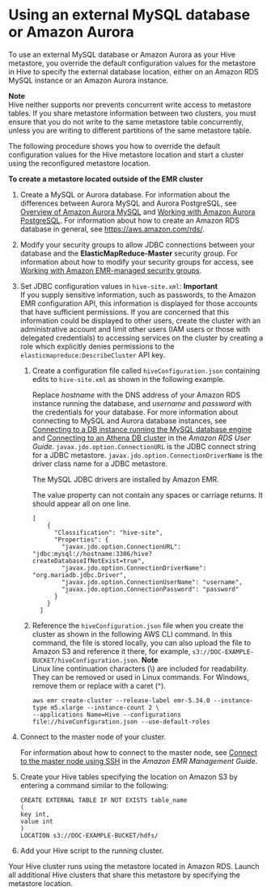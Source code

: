 # Using an external MySQL database or Amazon Aurora<a name="emr-hive-metastore-external"></a>

To use an external MySQL database or Amazon Aurora as your Hive metastore, you override the default configuration values for the metastore in Hive to specify the external database location, either on an Amazon RDS MySQL instance or an Amazon Aurora instance\.

**Note**  
Hive neither supports nor prevents concurrent write access to metastore tables\. If you share metastore information between two clusters, you must ensure that you do not write to the same metastore table concurrently, unless you are writing to different partitions of the same metastore table\.

The following procedure shows you how to override the default configuration values for the Hive metastore location and start a cluster using the reconfigured metastore location\.

**To create a metastore located outside of the EMR cluster**

1. Create a MySQL or Aurora database\. For information about the differences between Aurora MySQL and Aurora PostgreSQL, see [Overview of Amazon Aurora MySQL](https://docs.aws.amazon.com/AmazonRDS/latest/AuroraUserGuide/Aurora.AuroraMySQL.Overview.html) and [Working with Amazon Aurora PostgreSQL](https://docs.aws.amazon.com/AmazonRDS/latest/AuroraUserGuide/Aurora.AuroraPostgreSQL.html)\. For information about how to create an Amazon RDS database in general, see [https://aws\.amazon\.com/rds/](https://aws.amazon.com/rds/)\.

1. Modify your security groups to allow JDBC connections between your database and the **ElasticMapReduce\-Master** security group\. For information about how to modify your security groups for access, see [Working with Amazon EMR\-managed security groups](https://docs.aws.amazon.com/emr/latest/ManagementGuide/emr-man-sec-groups.html)\.

1. Set JDBC configuration values in `hive-site.xml`:
**Important**  
If you supply sensitive information, such as passwords, to the Amazon EMR configuration API, this information is displayed for those accounts that have sufficient permissions\. If you are concerned that this information could be displayed to other users, create the cluster with an administrative account and limit other users \(IAM users or those with delegated credentials\) to accessing services on the cluster by creating a role which explicitly denies permissions to the `elasticmapreduce:DescribeCluster` API key\.

   1. Create a configuration file called `hiveConfiguration.json` containing edits to `hive-site.xml` as shown in the following example\.

       Replace *hostname* with the DNS address of your Amazon RDS instance running the database, and *username* and *password* with the credentials for your database\. For more information about connecting to MySQL and Aurora database instances, see [Connecting to a DB instance running the MySQL database engine](https://docs.aws.amazon.com/AmazonRDS/latest/UserGuide/USER_ConnectToInstance.html) and [Connecting to an Athena DB cluster](https://docs.aws.amazon.com/AmazonRDS/latest/UserGuide/Aurora.Connect.html) in the *Amazon RDS User Guide*\. `javax.jdo.option.ConnectionURL` is the JDBC connect string for a JDBC metastore\. `javax.jdo.option.ConnectionDriverName` is the driver class name for a JDBC metastore\.

      The MySQL JDBC drivers are installed by Amazon EMR\. 

      The value property can not contain any spaces or carriage returns\. It should appear all on one line\.

      ```
      [
          {
            "Classification": "hive-site",
            "Properties": {
              "javax.jdo.option.ConnectionURL": "jdbc:mysql://hostname:3306/hive?createDatabaseIfNotExist=true",
              "javax.jdo.option.ConnectionDriverName": "org.mariadb.jdbc.Driver",
              "javax.jdo.option.ConnectionUserName": "username",
              "javax.jdo.option.ConnectionPassword": "password"
            }
          }
        ]
      ```

   1. Reference the `hiveConfiguration.json` file when you create the cluster as shown in the following AWS CLI command\. In this command, the file is stored locally, you can also upload the file to Amazon S3 and reference it there, for example, `s3://DOC-EXAMPLE-BUCKET/hiveConfiguration.json`\.
**Note**  
Linux line continuation characters \(\\\) are included for readability\. They can be removed or used in Linux commands\. For Windows, remove them or replace with a caret \(^\)\.

      ```
      aws emr create-cluster --release-label emr-5.34.0 --instance-type m5.xlarge --instance-count 2 \
      --applications Name=Hive --configurations file://hiveConfiguration.json --use-default-roles
      ```

1. Connect to the master node of your cluster\. 

   For information about how to connect to the master node, see [Connect to the master node using SSH](https://docs.aws.amazon.com/emr/latest/ManagementGuide/emr-connect-master-node-ssh.html) in the *Amazon EMR Management Guide*\.

1. Create your Hive tables specifying the location on Amazon S3 by entering a command similar to the following:

   ```
   CREATE EXTERNAL TABLE IF NOT EXISTS table_name
   (
   key int,
   value int
   )
   LOCATION s3://DOC-EXAMPLE-BUCKET/hdfs/
   ```

1. Add your Hive script to the running cluster\.

Your Hive cluster runs using the metastore located in Amazon RDS\. Launch all additional Hive clusters that share this metastore by specifying the metastore location\. 